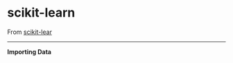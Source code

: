 # scikit-learn

From <a href="https://scikit-learn.org/stable/getting_started.htmlt" target="_blank">scikit-lear</a>

---
**Importing Data**
```python

```

